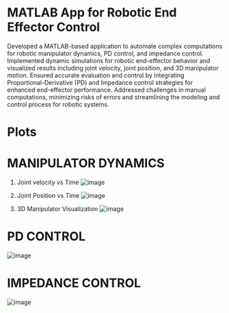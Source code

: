 # MATLAB App for Robotic End Effector Control
Developed a MATLAB-based application to automate complex computations for robotic manipulator dynamics, PD control, and impedance control. Implemented dynamic simulations for robotic end-effector behavior and visualized results including joint velocity, joint position, and 3D manipulator motion. Ensured accurate evaluation and control by integrating Proportional-Derivative (PD) and Impedance control strategies for enhanced end-effector performance. Addressed challenges in manual computations, minimizing risks of errors and streamlining the modeling and control process for robotic systems.

# Plots

# MANIPULATOR DYNAMICS

1. Joint velocity vs Time 
![image](https://github.com/user-attachments/assets/3f665caf-4e26-4c3b-b997-686ce614b5b0)

2. Joint Position vs Time
![image](https://github.com/user-attachments/assets/0aca12a5-61aa-4ddc-a3de-793b25737a57)

3. 3D Manipulator Visualization
![image](https://github.com/user-attachments/assets/d45af0a3-e29c-4664-8beb-724e32aa8004)

# PD CONTROL
![image](https://github.com/user-attachments/assets/628f97ec-b1e9-4a5e-a2b7-599f203b6570)

# IMPEDANCE CONTROL
![image](https://github.com/user-attachments/assets/07c91f7e-3481-4376-ac2e-5ddb6cfc5dcb)


